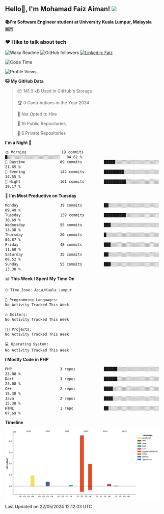 <h2> Hello👋, I'm Mohamad Faiz Aiman! <img src="https://media.giphy.com/media/12oufCB0MyZ1Go/giphy.gif" width="50"></h2>

#### 📚I'm Software Engineer student at University Kuala Lumpur, Malaysia 🇲🇾
###  ❤️ I like to talk about tech 


![Waka Readme](https://github.com/anmol098/anmol098/workflows/Waka%20Readme/badge.svg)
![GitHub followers](https://img.shields.io/github/followers/faizaiman?label=Follow&style=social)
[![Linkedin: Faiz](https://img.shields.io/badge/-Faiz-blue?style=flat-square&logo=Linkedin&logoColor=white&link=https://www.linkedin.com/in/mohamad-faiz-aiman-623747192/)](https://www.linkedin.com/in/mohamad-faiz-aiman-623747192/)

<!--START_SECTION:waka-->
![Code Time](http://img.shields.io/badge/Code%20Time-220%20hrs%208%20mins-blue)

![Profile Views](http://img.shields.io/badge/Profile%20Views-0-blue)

**🐱 My GitHub Data** 

> 📦 141.0 kB Used in GitHub's Storage 
 > 
> 🏆 0 Contributions in the Year 2024
 > 
> 🚫 Not Opted to Hire
 > 
> 📜 16 Public Repositories 
 > 
> 🔑 6 Private Repositories 
 > 
**I'm a Night 🦉** 

```text
🌞 Morning                19 commits          █░░░░░░░░░░░░░░░░░░░░░░░░   04.62 % 
🌆 Daytime                89 commits          █████░░░░░░░░░░░░░░░░░░░░   21.65 % 
🌃 Evening                142 commits         █████████░░░░░░░░░░░░░░░░   34.55 % 
🌙 Night                  161 commits         ██████████░░░░░░░░░░░░░░░   39.17 % 
```
📅 **I'm Most Productive on Tuesday** 

```text
Monday                   39 commits          ██░░░░░░░░░░░░░░░░░░░░░░░   09.49 % 
Tuesday                  159 commits         ██████████░░░░░░░░░░░░░░░   38.69 % 
Wednesday                55 commits          ███░░░░░░░░░░░░░░░░░░░░░░   13.38 % 
Thursday                 20 commits          █░░░░░░░░░░░░░░░░░░░░░░░░   04.87 % 
Friday                   48 commits          ███░░░░░░░░░░░░░░░░░░░░░░   11.68 % 
Saturday                 35 commits          ██░░░░░░░░░░░░░░░░░░░░░░░   08.52 % 
Sunday                   55 commits          ███░░░░░░░░░░░░░░░░░░░░░░   13.38 % 
```


📊 **This Week I Spent My Time On** 

```text
🕑︎ Time Zone: Asia/Kuala_Lumpur

💬 Programming Languages: 
No Activity Tracked This Week

🔥 Editors: 
No Activity Tracked This Week

🐱‍💻 Projects: 
No Activity Tracked This Week

💻 Operating System: 
No Activity Tracked This Week
```

**I Mostly Code in PHP** 

```text
PHP                      3 repos             ██████░░░░░░░░░░░░░░░░░░░   23.08 % 
Dart                     3 repos             ██████░░░░░░░░░░░░░░░░░░░   23.08 % 
C++                      2 repos             ████░░░░░░░░░░░░░░░░░░░░░   15.38 % 
Java                     2 repos             ████░░░░░░░░░░░░░░░░░░░░░   15.38 % 
HTML                     1 repo              ██░░░░░░░░░░░░░░░░░░░░░░░   07.69 % 
```



**Timeline**

![Lines of Code chart](https://raw.githubusercontent.com/faizaiman/faizaiman/main/assets/bar_graph.png)


 Last Updated on 22/05/2024 12:12:03 UTC
<!--END_SECTION:waka-->
